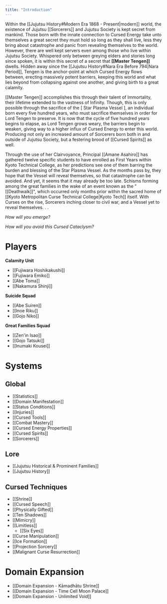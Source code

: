 ```yaml
---
title: "Introduction"
---
```


Within the [[Jujutsu History#Modern Era 1868 - Present|modern]] world, the existence of Jujutsu [[Sorcerers]] and Jujutsu Society is kept secret from mankind. Those born with the innate connection to Cursed Energy take unto themselves a great secret they must hold so long as they shall live, less they bring about catastrophe and panic from revealing themselves to the world. However, there are well kept servers even among those who live within Jujutsu Society. Whispered only between greying elders and stories long since spoken, it is within this secret of a secret that **[[Master Tengen]]** dwells. Hidden away since the [[Jujutsu History#Nara Era Before 794|Nara Period]], Tengen is the anchor-point at which Cursed Energy flows between, erecting massively potent barriers, keeping this world and what lies beyond from collapsing against one another, and giving birth to a great calamity.

[[Master Tengen]] accomplishes this through their talent of Immortality, their lifetime extended to the vastness of Infinity. Though, this is only possible through the sacrifice of the [ Star Plasma Vessel ], an individual born every five hundred years, who must sacrifice themselves in order for Lord Tengen to preserve. It is now that the cycle of five hundred years begins to elapse, as Lord Tengen grows weary, the barriers begin to weaken, giving way to a higher influx of Cursed Energy to enter this world. Producing not only an increased amount of Sorcerers born both in and outside of Jujutsu Society, but a festering brood of [[Cursed Spirits]] as well.

Through the use of her Clairvoyance, Principal [[Amane Asahiro]] has gathered twelve specific students to have enrolled as First Years within Kyoto Technical College, as her predictions see one of them barring the burden and blessing of the Star Plasma Vessel. As the months pass by, they hope that the Vessel will reveal themselves, so that catastrophe can be avoided. And yet, it seems that it may already be too late. Schisms forming among the great families in the wake of an event known as the "[[Deathwalk]]", which occurred only months prior within the sacred home of [[Kyoto Metropolitan Curse Technical College|Kyoto Tech]] itself. With Curses on the rise, Sorcerers inching closer to civil war, and a Vessel yet to reveal themselves. . .

_How will you emerge?_

_How will you avoid this Cursed Cataclysm?_

# Players

**Calamity Unit**
- [[Fujiwara Hoshikakushi]]
- [[Fujiwara Emiko]]
- [[Abe Toma]]
- [[Nakamura Shinji]]
  
**Suicide Squad**
- [[Abe Suiren]]
- [[Inoe Riku]]
- [[Gojo Niko]]
  
**Great Families Squad**
- [[Zen'in Isao]]
- [[Gojo Tatsuki]]
- [[Inumaki Kousei]]

# Systems

## Global

- [[Statistics]]
- [[Domain Manifestation]]
- [[Status Conditions]]
- [[Injuries]]
- [[Cursed Tools]]
- [[Combat Mastery]]
- [[Cursed Energy Properties]]
- [[Cursed Spirits]]
- [[Sorcerers]]

## Lore

- [[Jujutsu Historical & Prominent Families]]
- [[Jujutsu History]]

## Cursed Techniques

- [[Shrine]]
- [[Cursed Speech]]
- [[Physically Gifted]]
- [[Ten Shadows]]
- [[Mimicry]]
- [[Limitless]]
	- [[Six Eyes]]
- [[Curse Manipulation]]
- [[Ice Formation]]
- [[Projection Sorcery]]
- [[Malignant Curse Resurrection]]

# Domain Expansion
- [[Domain Expansion - Kāmadhātu Shrine]]
- [[Domain Expansion - Time Cell Moon Palace]]
- [[Domain Expansion - Unlimited Void]]
